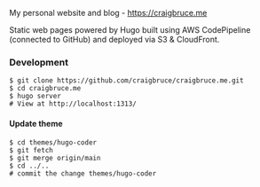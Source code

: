 My personal website and blog - https://craigbruce.me

Static web pages powered by Hugo built using AWS CodePipeline (connected to GitHub) and deployed via S3 & CloudFront.

### Development

```
$ git clone https://github.com/craigbruce/craigbruce.me.git
$ cd craigbruce.me
$ hugo server
# View at http://localhost:1313/
```

#### Update theme

```
$ cd themes/hugo-coder
$ git fetch
$ git merge origin/main
$ cd ../..
# commit the change themes/hugo-coder
``` 